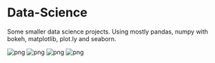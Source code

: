 # Data-Science
Some smaller data science projects. Using mostly pandas, numpy with bokeh, matplotlib, plot.ly and seaborn.

![png](https://github.com/rafaski1/Data-Science/blob/main/dallas.PNG?raw=true)
![png](https://github.com/rafaski1/Data-Science/blob/main/salary.PNG?raw=true)
![png](https://github.com/rafaski1/Data-Science/blob/main/wiki_foundation.PNG?raw=true)
![png](https://github.com/rafaski1/Data-Science/blob/main/seaborn.PNG?raw=true)

